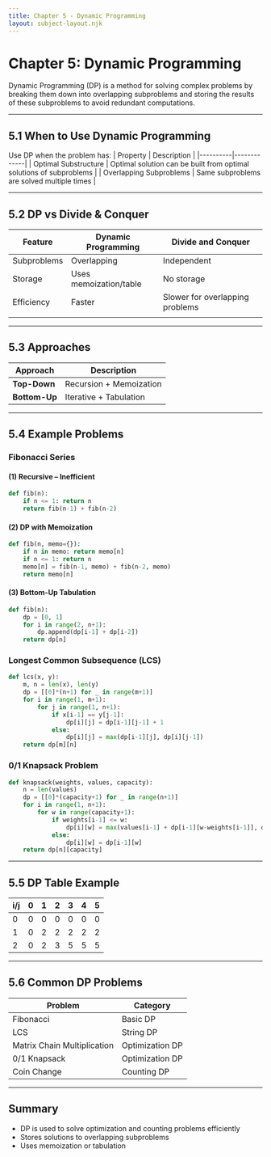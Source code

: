 ```yaml
---
title: Chapter 5 - Dynamic Programming
layout: subject-layout.njk
---
```


# Chapter 5: Dynamic Programming

Dynamic Programming (DP) is a method for solving complex problems by breaking them down into overlapping subproblems and storing the results of these subproblems to avoid redundant computations.

---

## 5.1 When to Use Dynamic Programming

Use DP when the problem has:
| Property | Description |
|----------|-------------|
| Optimal Substructure | Optimal solution can be built from optimal solutions of subproblems |
| Overlapping Subproblems | Same subproblems are solved multiple times |

---

## 5.2 DP vs Divide & Conquer

| Feature | Dynamic Programming | Divide and Conquer |
|---------|---------------------|---------------------|
| Subproblems | Overlapping | Independent |
| Storage | Uses memoization/table | No storage |
| Efficiency | Faster | Slower for overlapping problems |
| | | |

---

## 5.3 Approaches

| Approach | Description |
|----------|-------------|
| **Top-Down** | Recursion + Memoization |
| **Bottom-Up** | Iterative + Tabulation |

---

## 5.4 Example Problems

### Fibonacci Series

#### (1) Recursive – Inefficient
```python
def fib(n):
    if n <= 1: return n
    return fib(n-1) + fib(n-2)
```

#### (2) DP with Memoization
```python
def fib(n, memo={}):
    if n in memo: return memo[n]
    if n <= 1: return n
    memo[n] = fib(n-1, memo) + fib(n-2, memo)
    return memo[n]
```

#### (3) Bottom-Up Tabulation
```python
def fib(n):
    dp = [0, 1]
    for i in range(2, n+1):
        dp.append(dp[i-1] + dp[i-2])
    return dp[n]
```

### Longest Common Subsequence (LCS)
```python
def lcs(x, y):
    m, n = len(x), len(y)
    dp = [[0]*(n+1) for _ in range(m+1)]
    for i in range(1, m+1):
        for j in range(1, n+1):
            if x[i-1] == y[j-1]:
                dp[i][j] = dp[i-1][j-1] + 1
            else:
                dp[i][j] = max(dp[i-1][j], dp[i][j-1])
    return dp[m][n]
```

### 0/1 Knapsack Problem
```python
def knapsack(weights, values, capacity):
    n = len(values)
    dp = [[0]*(capacity+1) for _ in range(n+1)]
    for i in range(1, n+1):
        for w in range(capacity+1):
            if weights[i-1] <= w:
                dp[i][w] = max(values[i-1] + dp[i-1][w-weights[i-1]], dp[i-1][w])
            else:
                dp[i][w] = dp[i-1][w]
    return dp[n][capacity]
```

---

## 5.5 DP Table Example
| i/j | 0 | 1 | 2 | 3 | 4 | 5 |
|-----|---|---|---|---|---|---|
| 0   | 0 | 0 | 0 | 0 | 0 | 0 |
| 1   | 0 | 2 | 2 | 2 | 2 | 2 |
| 2   | 0 | 2 | 3 | 5 | 5 | 5 |

---

## 5.6 Common DP Problems
| Problem | Category |
|---------|----------|
| Fibonacci | Basic DP |
| LCS | String DP |
| Matrix Chain Multiplication | Optimization DP |
| 0/1 Knapsack | Optimization DP |
| Coin Change | Counting DP |

---

## Summary

- DP is used to solve optimization and counting problems efficiently
- Stores solutions to overlapping subproblems
- Uses memoization or tabulation